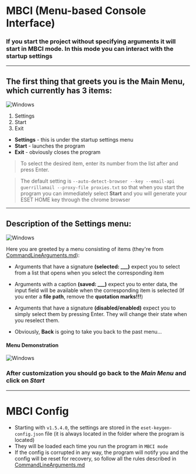 # MBCI (Menu-based Сonsole Interface)

### If you start the project without specifying arguments it will start in MBCI mode. In this mode you can interact with the startup settings

---

## The first thing that greets you is the Main Menu, which currently has 3 items:

![Windows](../img/main_menu.png)

1. Settings
2. Start
3. Exit

* **Settings** - this is under the startup settings menu
* **Start** - launches the program 
* **Exit** - obviously closes the program

> To select the desired item, enter its number from the list after and press Enter.

> The default setting is ```--auto-detect-browser --key --email-api guerrillamail --proxy-file proxies.txt``` so that when you start the program you can immediately select **Start** and you will generate your ESET HOME key through the chrome browser

---

## Description of the Settings menu:

![Windows](../img/default_settings_menu.png)

Here you are greeted by a menu consisting of items (they're from [CommandLineArguments.md](CommandLineArguments.md)):

* Arguments that have a signature **(selected: ___)** expect you to select from a list that opens when you select the corresponding item
* Arguments with a caption **(saved: ___)** expect you to enter data, the input field will be available when the corresponding item is selected (If you enter a **file path**, remove the **quotation marks!!!**)
* Arguments that have a signature **(disabled/enabled)** expect you to simply select them by pressing Enter. They will change their state when you reselect them.

* Obviously, **Back** is going to take you back to the past menu...

#### Menu Demonstration

![Windows](../img/custom_settings_menu.png)

### After customization you should go back to the _Main Menu_ and click on _Start_

---

# MBCI Config

* Starting with ```v1.5.4.0```, the settings are stored in the ```eset-keygen-config.json``` file (it is always located in the folder where the program is located)
* They will be loaded each time you run the program in ```MBCI mode```
* If the config is corrupted in any way, the program will notify you and the config will be reset for recovery, so follow all the rules described in [CommandLineArguments.md](CommandLineArguments.md)